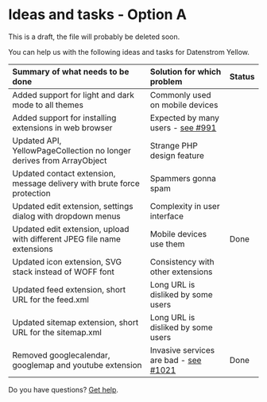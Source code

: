 # Ideas and tasks - Option A

This is a draft, the file will probably be deleted soon.

You can help us with the following ideas and tasks for Datenstrom Yellow.

| Summary of what needs to be done | Solution for which problem | Status |
|:---------------------------------|:---------------------------|--------|
| Added support for light and dark mode to all themes                     | Commonly used on mobile devices
| Added support for installing extensions in web browser                  | Expected by many users - [see #991](https://github.com/datenstrom/community/discussions/991)
| Updated API, YellowPageCollection no longer derives from ArrayObject    | Strange PHP design feature
| Updated contact extension, message delivery with brute force protection | Spammers gonna spam
| Updated edit extension, settings dialog with dropdown menus             | Complexity in user interface
| Updated edit extension, upload with different JPEG file name extensions | Mobile devices use them | Done
| Updated icon extension, SVG stack instead of WOFF font                  | Consistency with other extensions
| Updated feed extension, short URL for the feed.xml                      | Long URL is disliked by some users
| Updated sitemap extension, short URL for the sitemap.xml                | Long URL is disliked by some users
| Removed googlecalendar, googlemap and youtube extension                 | Invasive services are bad - [see #1021](https://github.com/datenstrom/community/discussions/1021) | Done

Do you have questions? [Get help](https://datenstrom.se/yellow/help/).
